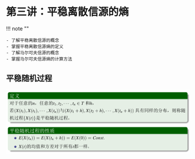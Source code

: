 # 第三讲：平稳离散信源的熵

!!! note ""

    - 了解平稳离散信源的概念
    - 掌握平稳离散信源熵的定义
    - 了解马尔可夫信源的概念
    - 掌握马尔可夫信源熵的计算方法

## 平稳随机过程

![alt text](images/image-57.png)